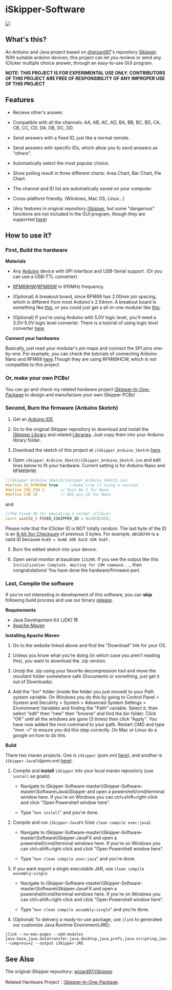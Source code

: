 # iSkipper-Software

![](https://github.com/charlescao460/iSkipper-Software/blob/master/Pictures/Capturing.png)

What's this?
-------
An Arduino and Java project based on [@wizard97](https://github.com/wizard97)'s repository [iSkipper](https://github.com/wizard97/iSkipper). With suitable arduino devices, this project can let you recieve or send any iClicker multiple choice answer, through an easy-to-use GUI program.

**NOTE: THIS PROJECT IS FOR EXPERIMENTAL USE ONLY. CONTRIBUTORS OF THIS PROJECT ARE FREE OF RESPONSIBILITY OF ANY IMPROPER USE OF THIS PROJECT**

Features
--------
* Recieve other's answer.


* Compatible with all the channels: AA, AB, AC, AD, BA, BB, BC, BD, CA, CB, CC, CD, DA, DB, DC, DD.
* Send answers with a fixed ID, just like a normal remote.
* Send answers with specific IDs, which allow you to send answers as "others".
* Automatically select the most popular choice.
* Show polling result in three different charts: Area Chart, Bar Chart, Pie Chart.
* The channel and ID list are automatically saved on your computer.
* Cross-platform friendly. (Windows, Mac OS, Linux...)
* (Any features in original repository [iSkipper](https://github.com/wizard97/iSkipper), but some "dangerous" functions are not included in the GUI program, though they are supported [here](https://github.com/charlescao460/iSkipper-Software/blob/master/Software/Java/iSkipper/src/com/csr460/iSkipper/emulator/Emulator.java))

How to use it?
-------
### First, Build the hardware ###
**Materials**

* Any [Arduino](https://www.arduino.cc/) device with SPI interface and USB-Serial support. (Or you can use a USB-TTL converter)


* [RFM69HW](https://www.hoperf.com/Home/Product/detail/id/212/term_id/7.html)/[RFM69W](https://www.hoperf.com/Home/Product/detail/id/213/term_id/7.html) in 915MHz frequency.

* (Optional) A breakout board, since RFM69 has 2.00mm pin spacing, which is different from most Arduino's 2.54mm. A breakout board is something like [this](https://modtronicsaustralia.com/shop/rfm69hw-breakout-board-bare-pcb-rf-wireless-module/), or you could just get a all-in-one modular like [this](https://www.tindie.com/products/modtronicsaustralia/rfm69hw-wireless-rf-breakout-board-1km-range/). 

* (Optional) If you're using Arduino with 5.0V logic level, you'll need a 3.3V-5.0V logic level converter. There is a tutorial of using logic level converter [here](https://learn.sparkfun.com/tutorials/retired---using-the-logic-level-converter).

**Connect your hardwares**

Basically, just read your modular's pin maps and connect the SPI pins one-by-one.
For example, you can check the tutorials of connecting Arduino Nano and RFM69 [here](https://learn.sparkfun.com/tutorials/rfm69hcw-hookup-guide/all).Though they are using RFM69HCW, which is not compatible to this project.

### Or, make your own PCBs! ###
You can go and check my related hardware project [iSkipper-In-One-Package](https://github.com/charlescao460/iSkipper-In-One-Package) to design and manufacture your own iSkipper PCBs!

### Second, Burn the firmware (Arduino Sketch) ###

1. Get an [Arduino IDE](https://www.arduino.cc/en/Main/Software).

2. Go to the original iSkipper repository to download and install the [iSkipper Library](https://github.com/wizard97/iSkipper/tree/master/emulator/iSkipper) and related [Libraries](https://github.com/wizard97/iSkipper/tree/master/emulator/libs). Just copy them into your Arduino library folder.

3. Download the sketch of this project at `/iSkipper_Arduino_Sketch` [here](https://github.com/charlescao460/iSkipper-Software/tree/master/iSkipper_Arduino_Sketch).

4. Open `iSkipper_Arduino_Sketch/iSkipper_Arduino_Sketch.ino` and edit lines below to fit your hardware. Current setting is for Arduino Nano and RFM69HW. 
```cpp
//iSkipper_Arduino_Sketch/iSkipper_Arduino_Sketch.ino:
#define IS_RFM69HW true 	//make true if using w version
#define IRQ_PIN 3		// Must Be 3 for Nano
#define CSN 10			// NSS pin,10 for Nano
```
and
```cpp
//The Fixed ID for emulating a normal iClikcer
const uint32_t FIXED_ISKIPPER_ID = 0xCDCDCDCD;
```
Please note that the iClicker ID is NOT totally random. The last byte of the ID is an [8-bit Xor Checksum](https://www.scadacore.com/tools/programming-calculators/online-checksum-calculator/) of previous 3 bytes. For example, `ABCDEF89` is a valid ID because `0x89 = 0xAB XOR 0xCD XOR 0xEF.`

5. Burn the edited sketch into your device.

6. Open serial monitor at baudrate `115200`. If you see the output like this `Initialization Complete. Waiting for COM command...`, then congratulations! You have done the hardware/firmware part.

### Last, Complie the software ###

If you're not interesting in development of this software, you can **skip** following build process and use our binary [release](https://github.com/charlescao460/iSkipper-Software/releases).

**Requirements**

* Java Development Kit (JDK) **11**
* [Apache Maven](https://maven.apache.org/)

**Installing Apache Maven**

1. Go to the website linked above and find the "Download" link for your OS.

2. Unless you know what you're doing (in which case you aren't reading this), you want to download the .zip version.

3. Unzip the .zip using your favorite decompression tool and move the resultant folder somewhere safe (Documents or something, just get it out of Downloads). 

4. Add the "bin" folder (inside the folder you just moved) to your Path system variable. On Windows you do this by going to Control Panel > System and Secutirty > System > Advanced System Settings > Environment Variables and finding the "Path" variable. Select it, then select "edit" then "new" then "browse" and find the bin folder. Click "OK" until all the windows are gone (3 times) then click "Apply". You have now added the mvn command to your path. Restart CMD and type "mvn -v" to ensure you did this step correctly. On Mac or Linux do a google on how to do this.

**Build**

There two maven projects. One is `iSkipper` (pom.xml [here](https://github.com/charlescao460/iSkipper-Software/blob/master/Software/Java/iSkipper/pom.xml)), and another is `iSkipper-JavaFX`(pom.xml [here](https://github.com/charlescao460/iSkipper-Software/blob/master/Software/iSkipper-JavaFX/pom.xml)).

1. Complie and **install** `iSkipper` into your local maven repository (use `install` as goals).
    
    * Navigate to iSkipper-Software-master\iSkipper-Software-master\Software\Java\iSkipper and open a powershell/cmd/terminal window here. If you're on Windows you can ctrl+shift+right-click and click "Open Powershell window here". 

    * Type "`mvn install`" and you're done.

2. Compile and run `iSkipper-JavaFX` (Use `clean compile exec:java`).

    * Navigate to iSkipper-Software-master\iSkipper-Software-master\Software\iSkipper-JavaFX and open a powershell/cmd/terminal windows here. If you're on Windows you can ctrl+shift+right-click and click "Open Powershell window here".

    * Type "`mvn clean compile exec:java`" and you're done.

3. If you want export a single executable JAR, use `clean compile assembly:single`

    * Navigate to iSkipper-Software-master\iSkipper-Software-master\Software\iSkipper-JavaFX and open a powershell/cmd/terminal windows here. If you're on Windows you can ctrl+shift+right-click and click "Open Powershell window here".

    * Type "`mvn clean compile assembly:single`" and you're done.

4. (Optional) To delivery a ready-to-use package, use `jlink` to generated our customize Java Runtime Enviroment(JRE):
```shell
jlink --no-man-pages --add-modules  java.base,java.datatransfer,java.desktop,java.prefs,java.scripting,java.xml,jdk.jsobject,jdk.unsupported,jdk.unsupported.desktop,jdk.xml.dom --compress=2 --output iSkipper-JRE
```

See Also
---------
The original iSkipper repository: [wizard97/iSkipper](https://github.com/wizard97/iSkipper).

Related Hardware Project：[iSkipper-In-One-Package](https://github.com/charlescao460/iSkipper-In-One-Package).
